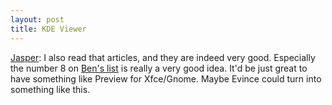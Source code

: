 ```yaml
---
layout: post
title: KDE Viewer
---
```


<a href="http://blog.xfce.org/index.php?p=85">Jasper</a>: I also read that articles, and they are indeed very good. Especially the number 8 on <a href="http://www.icefox.net/articles/kdeosx.php">Ben's list</a> is really a very good idea. It'd be just great to have something like Preview for Xfce/Gnome. Maybe Evince could turn into something like this.
